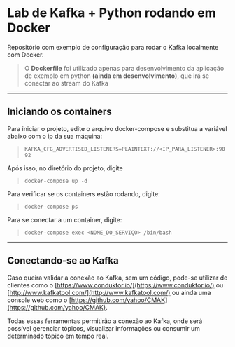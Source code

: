# Lab de Kafka + Python rodando em Docker
Repositório com exemplo de configuração para rodar o Kafka localmente com Docker.

> O **Dockerfile** foi utilizado apenas para desenvolvimento da aplicação de exemplo em python **(ainda em desenvolvimento)**, que irá se conectar ao stream do Kafka

---
## Iniciando os containers

Para iniciar o projeto, edite o arquivo docker-compose e substitua a variável abaixo com o ip da sua máquina:

>```KAFKA_CFG_ADVERTISED_LISTENERS=PLAINTEXT://<IP_PARA_LISTENER>:9092```

Após isso, no diretório do projeto, digite
> ```docker-compose up -d```

Para verificar se os containers estão rodando, digite:
> ```docker-compose ps```

Para se conectar a um container, digite:
> ```docker-compose exec <NOME_DO_SERVIÇO> /bin/bash```

---

## Conectando-se ao Kafka

Caso queira validar a conexão ao Kafka, sem um código, pode-se utilizar de clientes como o [https://www.conduktor.io/](https://www.conduktor.io/) ou [http://www.kafkatool.com/](http://www.kafkatool.com/) ou ainda uma console web como o [https://github.com/yahoo/CMAK](https://github.com/yahoo/CMAK). 

Todas essas ferramentas permitirão a conexão ao Kafka, onde será possível gerenciar tópicos, visualizar informações ou consumir um determinado tópico em tempo real.